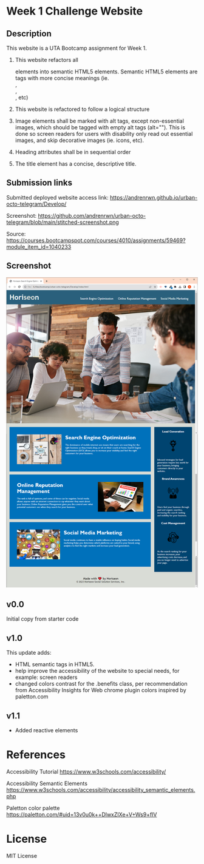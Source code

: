 # Week 1 Challenge Website

## Description
This website is a UTA Bootcamp assignment for Week 1.

1. This website refactors all <div> elements into semantic HTML5 elements.
   Semantic HTML5 elements are tags with more concise meanings (ie. <article>, <nav>, <section>, etc)

2. This website is refactored to follow a logical structure

3. Image elements shall be marked with alt tags, except non-essential images, which should be tagged with empty alt tags (alt="").
   This is done so screen readers for users with disability only read out essential images, and skip decorative images (ie. icons, etc).

4. Heading attributes shall be in sequential order

5. The title element has a concise, descriptive title.


## Submission links
Submitted deployed website access link:
https://andrenrwn.github.io/urban-octo-telegram/Develop/

Screenshot:
https://github.com/andrenrwn/urban-octo-telegram/blob/main/stitched-screenshot.png

Source:
https://courses.bootcampspot.com/courses/4010/assignments/59469?module_item_id=1040233

## Screenshot

![Horiseon website screenshot](/stitched-screenshot.png "Horiseon website screenshot")

## v0.0

Initial copy from starter code

## v1.0

This update adds:
- HTML semantic tags in HTML5.
- help improve the accessibility of the website to special needs, for example: screen readers
- changed colors contrast for the .benefits class, per recommendation from Accessibility Insights for Web chrome plugin
  colors inspired by paletton.com

## v1.1

- Added reactive elements



# References

Accessibility Tutorial
https://www.w3schools.com/accessibility/

Accessibility Semantic Elements
https://www.w3schools.com/accessibility/accessibility_semantic_elements.php

Paletton color palette
https://paletton.com/#uid=13v0u0k++DlwxZIXe+V+Ws9+flV

# License

MIT License
